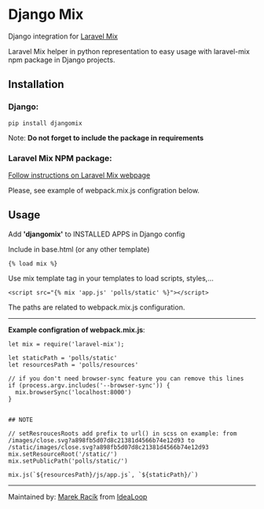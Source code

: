 # Django Mix
Django integration for [Laravel Mix](https://github.com/JeffreyWay/laravel-mix)

Laravel Mix helper in python representation to easy usage with laravel-mix npm package in Django projects.

## Installation

### Django:
```
pip install djangomix
```
Note: **Do not forget to include the package in requirements**
### Laravel Mix NPM package:
[Follow instructions on Laravel Mix webpage](https://laravel-mix.com/docs/4.0/installation#stand-alone-project)

Please, see example of webpack.mix.js configration below.

## Usage

Add **'djangomix'** to INSTALLED APPS in Django config

Include in base.html (or any other template)
```
{% load mix %}
```

Use mix template tag in your templates to load scripts, styles,...
```
<script src="{% mix 'app.js' 'polls/static' %}"></script>
```

The paths are related to webpack.mix.js configuration.

---
**Example configration of webpack.mix.js**:

```
let mix = require('laravel-mix');

let staticPath = 'polls/static'
let resourcesPath = 'polls/resources'

// if you don't need browser-sync feature you can remove this lines
if (process.argv.includes('--browser-sync')) {
  mix.browserSync('localhost:8000')
}


## NOTE

// setResroucesRoots add prefix to url() in scss on example: from /images/close.svg?a898fb5d07d8c21381d4566b74e12d93 to /static/images/close.svg?a898fb5d07d8c21381d4566b74e12d93
mix.setResourceRoot('/static/')
mix.setPublicPath('polls/static/')

mix.js(`${resourcesPath}/js/app.js`, `${staticPath}/`)
```

---
Maintained by: [Marek Racík](mailto:marek@racik.info) from [IdeaLoop](http://idea-loop.com)
